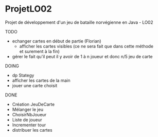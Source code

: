 ProjetLO02
==========

Projet de développement d'un jeu de bataille norvégienne en Java - LO02 

TODO 
- echanger cartes en début de partie (Florian)
     - afficher les cartes visibles (ce ne sera fait que dans cette méthode et surement à la fin)
- gérer le fait qu'il peut il y avoir de 1 à n joueur et donc n/5 jeu de carte

DOING 
 - dp Stategy 
 - afficher les cartes de la main 
 - jouer une carte choisit 
 
DONE 
 - Création JeuDeCarte
 - Mélanger le jeu
 - ChoisirNbJoueur
 - Liste de joueur
 - Incrementer tour 
 - distribuer les cartes
 
